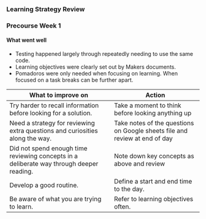 ### Learning Strategy Review
### Precourse Week 1

#### What went well
- Testing happened largely through repeatedly needing to use the same code.
- Learning objectives were clearly set out by Makers documents.
- Pomadoros were only needed when focusing on learning. When focused on a task breaks can be further apart.


| What to improve on                                                                              | Action           |
| -------------                                                                                   |---------------|
| Try harder to recall information before looking for a solution.                                 | Take a moment to think before looking anything up|
| Need a strategy for reviewing extra questions and curiosities along the way.                    | Take notes of the questions on Google sheets file and review at end of day|
| Did not spend enough time reviewing concepts in a deliberate way through deeper reading.        | Note down key concepts as above and review |
| Develop a good routine.                                                                         | Define a start and end time to the day.       |
| Be aware of what you are trying to learn.                                                       | Refer to learning objectives often. |